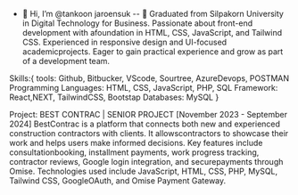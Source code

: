 - 👋 Hi, I’m @tankoon jaroensuk
-- 👀 Graduated from Silpakorn University in Digital Technology for Business. Passionate about front-end development with afoundation in HTML, CSS, JavaScript, and Tailwind CSS. Experienced in responsive design and UI-focused academicprojects. Eager to gain practical experience and grow as part of a development team.

Skills:{
  tools: Github, Bitbucker, VScode, Sourtree, AzureDevops, POSTMAN
  Programming Languages: HTML, CSS, JavaScript, PHP, SQL
  Framework: React,NEXT, TailwindCSS, Bootstap
  Databases: MySQL 
  }

Project: BEST CONTRAC | SENIOR PROJECT [November 2023 - September 2024]
BestContrac is a platform that connects both new and experienced construction contractors with clients. It allowscontractors to showcase their work and helps users make informed decisions. Key features include consultationbooking, installment payments, work progress tracking, contractor reviews, Google login integration, and securepayments through Omise. Technologies used include JavaScript, HTML, CSS, PHP, MySQL, Tailwind CSS, GoogleOAuth, and Omise Payment Gateway.



